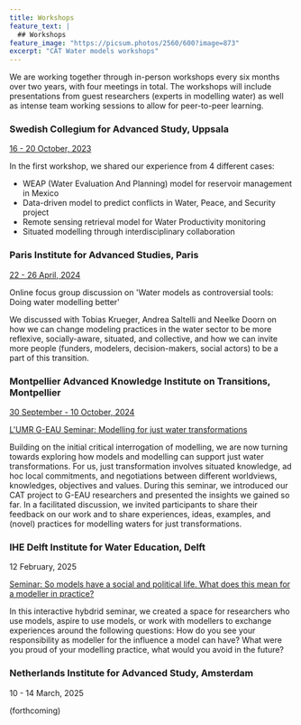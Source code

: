 ```yaml
---
title: Workshops
feature_text: |
  ## Workshops
feature_image: "https://picsum.photos/2560/600?image=873"
excerpt: "CAT Water models workshops"
---
```


We are working together through in-person workshops every six months over two years, with four meetings in total. The workshops will include presentations from guest researchers (experts in modelling water) as well as intense team working sessions to allow for peer-to-peer learning. 

### Swedish Collegium for Advanced Study, Uppsala

[16 - 20 October, 2023](http://www.swedishcollegium.se/subfolders/News/2023/CAT%20group%20visit_231020.html)

In the first workshop, we shared our experience from 4 different cases:
- WEAP (Water Evaluation And Planning) model for reservoir management in Mexico
- Data-driven model to predict conflicts in Water, Peace, and Security project
- Remote sensing retrieval model for Water Productivity monitoring
- Situated modelling through interdisciplinary collaboration

### Paris Institute for Advanced Studies, Paris

[22 - 26 April, 2024](https://www.paris-iea.fr/en/events-feed/23936-constructive-advanced-thinking-cat-program)

Online focus group discussion on 'Water models as controversial tools: Doing water modelling better'

We discussed with  Tobias Krueger, Andrea Saltelli and Neelke Doorn on how we can change modeling practices in the water sector to be more reflexive, socially-aware, situated, and collective, and how we can invite more people (funders, modelers, decision-makers, social actors) to be a part of this transition. 

### Montpellier Advanced Knowledge Institute on Transitions, Montpellier

[30 September - 10 October, 2024](https://makit.edu.umontpellier.fr/en/2024/09/25/makit-hosts-a-new-cat-group-about-modelling-practices-in-water-governance/)

[L'UMR G-EAU Seminar: Modelling for just water transformations](https://www.g-eau.fr/index.php/fr/umr-geau/calendrier-des-evenements/135-seminaire-modelling-for-just-water-transformations)

Building on the initial critical interrogation of modelling, we are now turning towards exploring how models and modelling can support just water transformations. For us, just transformation involves situated knowledge, ad hoc local commitments, and negotiations between different worldviews, knowledges, objectives and values. During this seminar, we introduced our CAT project to G-EAU researchers and presented the insights we gained so far. In a facilitated discussion, we invited participants to share their feedback on our work and to share experiences, ideas, examples, and (novel) practices for modelling waters for just transformations.

### IHE Delft Institute for Water Education, Delft

12 February, 2025

[Seminar: So models have a social and political life. What does this mean for a modeller in practice?](https://www.un-ihe.org/events/seminar-so-models-have-social-and-political-life-what-does-mean-modeller-practice)

In this interactive hybdrid seminar, we created a space for researchers who use models, aspire to use models, or work with modellers to exchange experiences around the following questions: How do you see your responsibility as modeller for the influence a model can have? What were you proud of your modelling practice, what would you avoid in the future?

### Netherlands Institute for Advanced Study, Amsterdam

10 - 14 March, 2025

(forthcoming)
